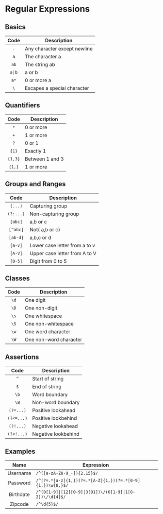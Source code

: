 # Regular Expressions

## Basics

|  Code  | Description                  |
| :----: | ---------------------------- |
|  `.`   | Any character except newline |
|  `a`   | The character a              |
|  `ab`  | The string ab                |
| `a\|b` | a or b                       |
|  `a*`  | 0 or more a                  |
|  `\`   | Escapes a special character  |

## Quantifiers

|  Code   | Description     |
| :-----: | --------------- |
|   `*`   | 0 or more       |
|   `+`   | 1 or more       |
|   `?`   | 0 or 1          |
|  `{1}`  | Exactly 1       |
| `{1,3}` | Between 1 and 3 |
| `{1,}`  | 1 or more       |

## Groups and Ranges

|   Code    | Description                   |
| :-------: | ----------------------------- |
|  `(...)`  | Capturing group               |
| `(?:...)` | Non-capturing group           |
|  `[abc]`  | a,b or c                      |
| `[^abc]`  | Not( a,b or c)                |
| `[ab-d]`  | a,b,c or d                    |
|  `[a-v]`  | Lower case letter from a to v |
|  `[A-V]`  | Upper case letter from A to V |
|  `[0-5]`  | Digit from 0 to 5             |

## Classes

| Code  | Description            |
| :---: | ---------------------- |
| `\d`  | One digit              |
| `\D`  | One non-digit          |
| `\s`  | One whitespace         |
| `\S`  | One non-whitespace     |
| `\w`  | One word character     |
| `\W`  | One non-word character |

## Assertions

|    Code    | Description         |
| :--------: | ------------------- |
|    `^`     | Start of string     |
|    `$`     | End of string       |
|    `\b`    | Word boundary       |
|    `\B`    | Non-word boundary   |
| `(?=...)`  | Positive lookahead  |
| `(?<=...)` | Positive lookbehind |
| `(?!...)`  | Negative lookahead  |
| `(?<!...)` | Negative lookbehind |

## Examples

|   Name    | Expression                                                |
| :-------: | --------------------------------------------------------- |
| Username  | `/^([a-zA-Z0-9_-]){2,15}$/`                               |
| Password  | `/^(?=.*[a-z]{1,})(?=.*[A-Z]{1,})(?=.*[0-9]{1,})\w{8,}$/` |
| Birthdate | `/^(0[1-9]\|[12][0-9]\|3[01])\/(0[1-9]\|1[0-2])\/\d{4}$/` |
|  Zipcode  | `/^\d{5}$/`                                               |

